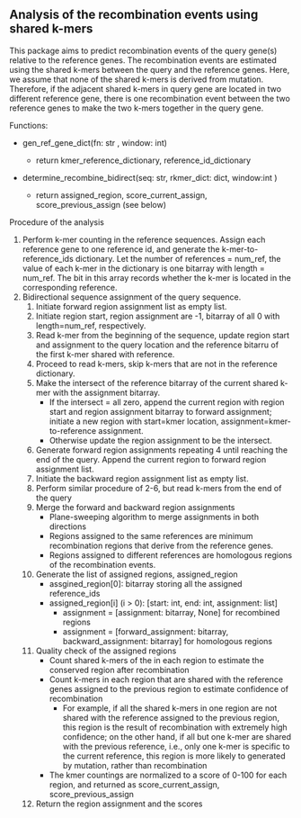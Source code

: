 ## Analysis of the recombination events using shared k-mers

This package aims to predict recombination events of the query gene(s) relative to the reference genes. The recombination events are estimated using the shared k-mers between the query and the reference genes. Here, we assume that none of the shared k-mers is derived from mutation. Therefore, if the adjacent shared k-mers in query gene are located in two different reference gene, there is one recombination event between the two reference genes to make the two k-mers together in the query gene. 

Functions:

- gen_ref_gene_dict(fn: str , window: int)
  - return kmer_reference_dictionary, reference_id_dictionary

- determine_recombine_bidirect(seq: str,  rkmer_dict: dict,  window:int )
  - return assigned_region, score_current_assign, score_previous_assign (see below)

Procedure of the analysis

1. Perform k-mer counting in the reference sequences. Assign each reference gene to one reference id, and generate the k-mer-to-reference_ids dictionary. Let the number of references = num_ref, the value of each k-mer in the dictionary is one bitarray with length = num_ref. The bit in this array records whether the k-mer is located in the corresponding reference.
2. Bidirectional sequence assignment of the query sequence.
   1. Initiate forward region assignment list as empty list.
   2. Initiate region start, region assignment are -1, bitarray of all 0 with length=num_ref, respectively.
   3. Read k-mer from the beginning of the sequence, update region start and assignment to the query location and the reference bitarru of the first k-mer shared with reference.
   4. Proceed to read k-mers, skip k-mers that are not in the reference dictionary.
   5. Make the intersect of the reference bitarray of the current shared k-mer with the assignment bitarray.
      - If the intersect = all zero, append the current region with region start and region assignment bitarray to forward assignment; initiate a new region with start=kmer location, assignment=kmer-to-reference assignment.
      - Otherwise update the region assignment to be the intersect.
   6. Generate forward region assignments repeating 4 until reaching the end of the query. Append the current region to forward region assignment list.
   7. Initiate the backward region assignment list as empty list.
   8. Perform similar procedure of 2-6, but read k-mers from the end of the query
   9. Merge the forward and backward region assignments
      - Plane-sweeping algorithm to merge assignments in both directions
      - Regions assigned to the same references are minimum recombination regions that derive from the reference genes.
      - Regions assigned to different references are homologous regions of the recombination events.
   10. Generate the list of assigned regions, assigned_region
       - assgined_region[0]: bitarray storing all the assigned reference_ids
       - assigned_region[i] (i > 0): [start: int, end: int, assignment: list]
         - assignment = [assignment: bitarray, None] for recombined regions
         - assignment = [forward_assignment: bitarray, backward_assignment: bitarray] for homologous regions
   11. Quality check of the assigned regions
       - Count shared k-mers of the in each region to estimate the conserved region after recombination
       - Count k-mers in each region that are shared with the reference genes assigned to the previous region to estimate confidence of recombination
         - For example, if all the shared k-mers in one region are not shared with the reference assigned to the previous region, this region is the result of recombination with extremely high confidence; on the other hand, if all but one k-mer are shared with the previous reference, i.e., only one k-mer is specific to the current reference, this region is more likely to generated by mutation, rather than recombination
       - The kmer countings are normalized to a score of 0-100 for each region, and returned as score_current_assign, score_previous_assign 
   12. Return the region assignment and the scores


